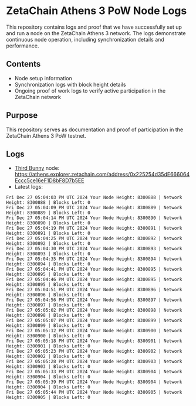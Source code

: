 # ZetaChain Athens 3 PoW Node Logs
This repository contains logs and proof that we have successfully set up and run a node on the ZetaChain Athens 3 network. The logs demonstrate continuous node operation, including synchronization details and performance.

## Contents
- Node setup information
- Synchronization logs with block height details
- Ongoing proof of work logs to verify active participation in the ZetaChain network

## Purpose
This repository serves as documentation and proof of participation in the ZetaChain Athens 3 PoW testnet.

## Logs

- [Third Bunny](https://thirdbunny.xyz/) node: https://athens.explorer.zetachain.com/address/0x225254d35dE666064Eccc5ce16eF1D8bF8D7b5EE
- Latest logs:
```
Fri Dec 27 05:04:03 PM UTC 2024 Your Node Height: 8300888 | Network Height: 8300888 | Blocks Left: 0
Fri Dec 27 05:04:09 PM UTC 2024 Your Node Height: 8300889 | Network Height: 8300889 | Blocks Left: 0
Fri Dec 27 05:04:14 PM UTC 2024 Your Node Height: 8300890 | Network Height: 8300890 | Blocks Left: 0
Fri Dec 27 05:04:19 PM UTC 2024 Your Node Height: 8300891 | Network Height: 8300891 | Blocks Left: 0
Fri Dec 27 05:04:25 PM UTC 2024 Your Node Height: 8300892 | Network Height: 8300892 | Blocks Left: 0
Fri Dec 27 05:04:30 PM UTC 2024 Your Node Height: 8300893 | Network Height: 8300893 | Blocks Left: 0
Fri Dec 27 05:04:35 PM UTC 2024 Your Node Height: 8300894 | Network Height: 8300894 | Blocks Left: 0
Fri Dec 27 05:04:41 PM UTC 2024 Your Node Height: 8300895 | Network Height: 8300895 | Blocks Left: 0
Fri Dec 27 05:04:46 PM UTC 2024 Your Node Height: 8300895 | Network Height: 8300895 | Blocks Left: 0
Fri Dec 27 05:04:51 PM UTC 2024 Your Node Height: 8300896 | Network Height: 8300896 | Blocks Left: 0
Fri Dec 27 05:04:56 PM UTC 2024 Your Node Height: 8300897 | Network Height: 8300897 | Blocks Left: 0
Fri Dec 27 05:05:02 PM UTC 2024 Your Node Height: 8300898 | Network Height: 8300898 | Blocks Left: 0
Fri Dec 27 05:05:07 PM UTC 2024 Your Node Height: 8300899 | Network Height: 8300899 | Blocks Left: 0
Fri Dec 27 05:05:12 PM UTC 2024 Your Node Height: 8300900 | Network Height: 8300900 | Blocks Left: 0
Fri Dec 27 05:05:18 PM UTC 2024 Your Node Height: 8300901 | Network Height: 8300901 | Blocks Left: 0
Fri Dec 27 05:05:23 PM UTC 2024 Your Node Height: 8300902 | Network Height: 8300902 | Blocks Left: 0
Fri Dec 27 05:05:28 PM UTC 2024 Your Node Height: 8300903 | Network Height: 8300903 | Blocks Left: 0
Fri Dec 27 05:05:33 PM UTC 2024 Your Node Height: 8300904 | Network Height: 8300904 | Blocks Left: 0
Fri Dec 27 05:05:39 PM UTC 2024 Your Node Height: 8300904 | Network Height: 8300904 | Blocks Left: 0
Fri Dec 27 05:05:44 PM UTC 2024 Your Node Height: 8300905 | Network Height: 8300905 | Blocks Left: 0
```
